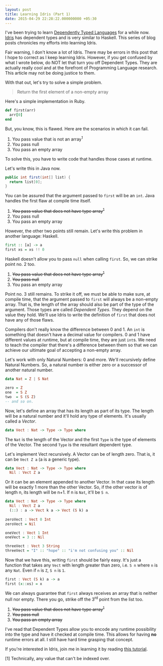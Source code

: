 ```yaml
---
layout: post
title: Learning Idris (Part 1)
date: 2015-04-29 22:28:22.000000000 +05:30
---
```

I've been trying to learn [Dependently Typed Languages](http://en.wikipedia.org/wiki/Dependent_type) for a while now. [Idris](http://idris-lang.org/) has dependent types and is very similar to Haskell. This series of blog posts chronicles my efforts into learning Idris.

Fair warning, I don't know a lot of Idris. There may be errors in this post that I hope to correct as I keep learning Idris. However, if you get confused by what I wrote below, do NOT let that turn you off Dependent Types. They are actually really cool and at the forefront of Programming Language research. This article may not be doing justice to them.

With that out, let's try to solve a simple problem.

> Return the first element of a non-empty array

Here's a simple implementation in Ruby.

```ruby
def first(arr)
  arr[0]
end
```

But, you know, this is flawed. Here are the scenarios in which it can fail.

1. You pass value that is not an array<sup>1</sup>
2. You pass null
3. You pass an empty array

To solve this, you have to write code that handles those cases at runtime.

Let's write this in Java now.

```java
public int first(int[] list) {
  return list[0];
}
```

You can be assured that the argument passed to `first` will be an `int`. Java handles the first flaw at compile time itself.

1. ~~You pass value that does not have type array<sup>1</sup>~~
2. You pass null
3. You pass an empty array

However, the other two points still remain. Let's write this problem in another language: Haskell.

```haskell
first :: [a] -> a
first xs = xs !! 0
```

Haskell doesn't allow you to pass `null` when calling `first`. So, we can strike point no. 2 too.

1. ~~You pass value that does not have type array<sup>1</sup>~~
2. ~~You pass null~~
3. You pass an empty array

Point no. 3 still remains. To strike it off, we must be able to make sure, at compile time, that the argument passed to `first` will always be a non-empty array. That is, the length of the array should also be part of the type of the argument. Those types are called *Dependent Types*. They depend on the value they hold. We'll use Idris to write the definition of `first` that does not have any of those flaws.

Compilers don't really know the difference between 0 and 1. An `int` is something that doesn't have a decimal value for compilers. 0 and 1 have different values at runtime, but at compile time, they are just `int`s. We need to teach the compiler that there's a difference between them so that we can achieve our ultimate goal of accepting a non-empty array.

Let's work with only Natural Numbers: 0 and more. We'll recursively define Natural Numbers. So, a natural number is either zero or a successor of another natural number.

```haskell
data Nat = Z | S Nat

zero = Z
one  = S Z
two  = S (S Z)
-- and so on.
```

Now, let's define an array that has its length as part of its type. The length will be a natural number and it'll hold any type of elements. It's usually called a *Vector*.

```haskell
data Vect : Nat -> Type -> Type where
```

The `Nat` is the length of the Vector and the first `Type` is the type of elements of the Vector. The second `Type` is the resultant dependent type.

Let's implement Vect recursively. A Vector can be of length zero. That is, it can be `Vect Z a` (a is a generic type).

```haskell
data Vect : Nat -> Type -> Type where
  Nil : Vect Z a
```

Or it can be an element appended to another Vector. In that case its length will be exactly 1 more than the other Vector. So, if the other vector is of length n, its length will be n+1. If n is `Nat`, it'll be `S n`.

```haskell
data Vect : Nat -> Type -> Type where
  Nil : Vect Z a
  (::) : a -> Vect k a -> Vect (S k) a
  
zeroVect : Vect 0 Int
zeroVect = Nil

oneVect : Vect 1 Int
oneVect = 3 :: Nil

threeVect : Vect 3 String
threeVect = "I" :: "hope" :: "i'm not confusing you" :: Nil
```

Now that we have this, writing `first` should be fairly easy. It's just a function that takes any `Vect` with length greater than zero, i.e. `S n` where `n` is any `Nat`. Even if `n` is `Z`, `S n` is `1`.

```haskell
first : Vect (S k) a -> a
first (x::xs) = x
```

We can always guarantee that `first` always receives an array that is neither null nor empty. There you go, strike off the 3<sup>rd</sup> point from the list too.

1. ~~You pass value that does not have type array<sup>1</sup>~~
2. ~~You pass null~~
3. ~~You pass an empty array~~

I've read that Dependent Types allow you to encode any runtime possibility into the type and have it checked at compile time. This allows for having **no** runtime errors at all. I still have hard time grasping that concept.

If you're interested in Idris, join me in learning it by reading [this tutorial](http://docs.idris-lang.org/en/latest/tutorial/introduction.html).

[1] Technically, any value that can't be indexed over.
